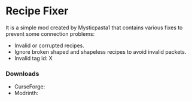 # Recipe Fixer
It is a simple mod created by Mysticpasta1 that contains various fixes to prevent some connection problems:

- Invalid or corrupted recipes.
- Ignore broken shaped and shapeless recipes to avoid invalid packets.
- Invalid tag id: X

### Downloads
- CurseForge:
- Modrinth:
